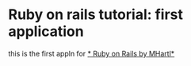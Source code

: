 # Ruby on rails tutorial: first application

this is the first appln for [* Ruby on Rails by MHartl*](http:railstutorial.org)